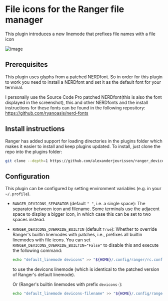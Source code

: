 # File icons for the Ranger file manager

This plugin introduces a new linemode that prefixes file names with a file icon

![image](screenshot.png)

## Prerequisites

This plugin uses glyphs from a patched NERDfont. So in order for this plugin to work you need to
install a NERDfont and set it as the default font for your terminal.

I personally use the Source Code Pro patched NERDfont(this is also the font displayed in the
screenshot), this and other NERDfonts and the install instructions for these fonts can be found in
the following repository: https://github.com/ryanoasis/nerd-fonts

## Install instructions

Ranger has added support for loading directories in the plugins folder which makes it easier to install and keep plugins updated.
To install, just clone the repo into the plugins folder:

```bash
git clone --depth=1 https://github.com/alexanderjeurissen/ranger_devicons ~/.config/ranger/plugins/ranger_devicons
```

## Configuration

This plugin can be configured by setting environment variables (e.g. in your
`~/.profile`).

- `RANGER_DEVICONS_SEPARATOR` (default `" "`, i.e. a single space): The
  separator between icon and filename. Some terminals use the adjacent space to
  display a bigger icon, in which case this can be set to two spaces instead.

- `RANGER_DEVICONS_OVERRIDE_BUILTIN` (default `True`): Whether to override Ranger's
  builtin linemodes with patches, i.e., prefixes all builtin linemodes with file icons.
  You can set `RANGER_DEVICONS_OVERRIDE_BUILTIN="False"` to disable this and execute the
  following command:

  ```bash
  echo "default_linemode devicons" >> "${HOME}/.config/ranger/rc.conf"
  ```

  to use the devicons linemode (which is identical to the patched version of Ranger's
  default linemode).

  Or (Ranger's builtin linemodes with prefix `devicons-`):

  ```bash
  echo "default_linemode devicons-filename" >> "${HOME}/.config/ranger/rc.conf"
  ```
